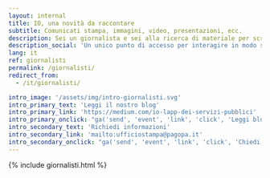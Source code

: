 ```yaml
---
layout: internal
title: IO, una novità da raccontare
subtitle: Comunicati stampa, immagini, video, presentazioni, ecc.
description: Sei un giornalista e sei alla ricerca di materiale per scrivere un articolo sul progetto IO? In questa area puoi trovare informazioni, comunicati stampa, presentazioni e altre risorse multimediali da poter scaricare.
description_social: 'Un unico punto di accesso per interagire in modo semplice e sicuro con i servizi pubblici locali e nazionali, direttamente dal tuo smartphone.'
lang: it
ref: giornalisti
permalink: /giornalisti/
redirect_from:
  - /it/giornalisti/

intro_image: '/assets/img/intro-giornalisti.svg'
intro_primary_text: 'Leggi il nostro blog'
intro_primary_link: 'https://medium.com/io-lapp-dei-servizi-pubblici'
intro_primary_onclick: "ga('send', 'event', 'link', 'click', 'Leggi blog', 1)"
intro_secondary_text: 'Richiedi informazioni'
intro_secondary_link: 'mailto:ufficiostampa@pagopa.it'
intro_secondary_onclick: "ga('send', 'event', 'link', 'click', 'Chiedi info giornalisti', 1)"
---
```


{% include giornalisti.html %}
